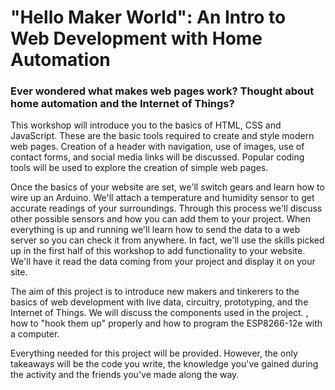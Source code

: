 # "Hello Maker World": An Intro to Web Development with Home Automation

### Ever wondered what makes web pages work? Thought about home automation and the Internet of Things? 

This workshop will introduce you to the basics of HTML, CSS and JavaScript. These are the basic tools required to create and style modern web pages. Creation of a header with navigation, use of images, use of contact forms, and social media links will be discussed. Popular coding tools will be used to explore the creation of simple web pages.

Once the basics of your website are set, we'll switch gears and learn how to wire up an Arduino. We'll attach a temperature and humidity sensor to get accurate readings of your surroundings. Through this process we'll discuss other possible sensors and how you can add them to your project.  When everything is up and running we'll learn how to send the data to a web server so you can check it from anywhere. In fact, we'll use the skills picked up in the first half of this workshop to add functionality to your website. We'll have it read the data coming from your project and display it on your site.

The aim of this project is to introduce new makers and tinkerers to the basics of web development with live data, circuitry, prototyping, and the Internet of Things. We will discuss the components used in the project. , how to "hook them up" properly and how to program the ESP8266-12e with a computer. 

Everything needed for this project will be provided. However, the only takeaways will be the code you write, the knowledge you've gained during the activity and the friends you've made along the way.